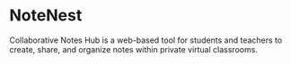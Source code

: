 # NoteNest
Collaborative Notes Hub is a web-based tool for students and teachers to create, share, and organize notes within private virtual classrooms.
